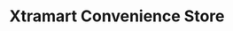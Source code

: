 ---
title: "Xtramart Convenience Store"
url: /brooklyn/xtramart-convenience-store/
shop: convenience
---